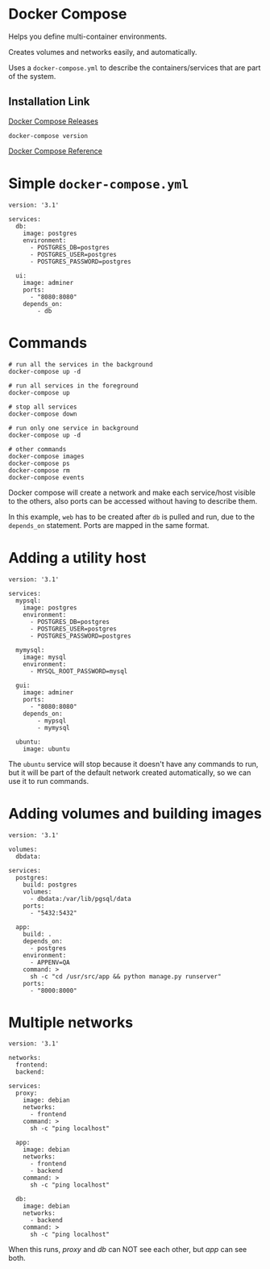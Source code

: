 # Docker Compose
Helps you define multi-container environments.

Creates volumes and networks easily, and automatically.

Uses a `docker-compose.yml` to describe the containers/services that are part of the system.

## Installation Link
[Docker Compose Releases](https://github.com/docker/compose/releases)

`docker-compose version`

[Docker Compose Reference](https://docs.docker.com/compose/compose-file/)

# Simple `docker-compose.yml`
```
version: '3.1'

services:
  db:
    image: postgres
    environment:
      - POSTGRES_DB=postgres
      - POSTGRES_USER=postgres
      - POSTGRES_PASSWORD=postgres

  ui:
    image: adminer
    ports:
      - "8080:8080"
    depends_on:
        - db

```

# Commands
```
# run all the services in the background
docker-compose up -d

# run all services in the foreground
docker-compose up

# stop all services
docker-compose down

# run only one service in background
docker-compose up -d

# other commands
docker-compose images
docker-compose ps
docker-compose rm
docker-compose events
```

Docker compose will create a network and make each service/host visible to the others, also ports can be accessed without having to describe them.

In this example, `web` has to be created after `db` is pulled and run, due to the `depends_on` statement. Ports are mapped in the same format.

# Adding a utility host
```
version: '3.1'

services:
  mypsql:
    image: postgres
    environment:
      - POSTGRES_DB=postgres
      - POSTGRES_USER=postgres
      - POSTGRES_PASSWORD=postgres

  mymysql:
    image: mysql
    environment:
      - MYSQL_ROOT_PASSWORD=mysql

  gui:
    image: adminer
    ports:
      - "8080:8080"
    depends_on:
        - mypsql
        - mymysql

  ubuntu:
    image: ubuntu
```

The `ubuntu` service will stop because it doesn't have any commands to run, but it will be part of the default network created automatically, so we can use it to run commands.

# Adding volumes and building images
```
version: '3.1'

volumes:
  dbdata:

services:
  postgres:
    build: postgres
    volumes:
      - dbdata:/var/lib/pgsql/data
    ports:
      - "5432:5432"

  app:
    build: .
    depends_on:
      - postgres
    environment:
      - APPENV=QA
    command: >
      sh -c "cd /usr/src/app && python manage.py runserver"
    ports:
      - "8000:8000"
```

# Multiple networks
```
version: '3.1'

networks:
  frontend:
  backend:

services:
  proxy:
    image: debian
    networks:
      - frontend
    command: >
      sh -c "ping localhost"

  app:
    image: debian
    networks:
      - frontend
      - backend
    command: >
      sh -c "ping localhost"

  db:
    image: debian
    networks:
      - backend
    command: >
      sh -c "ping localhost"
```
When this runs, *proxy* and *db* can NOT see each other, but *app* can see both.
